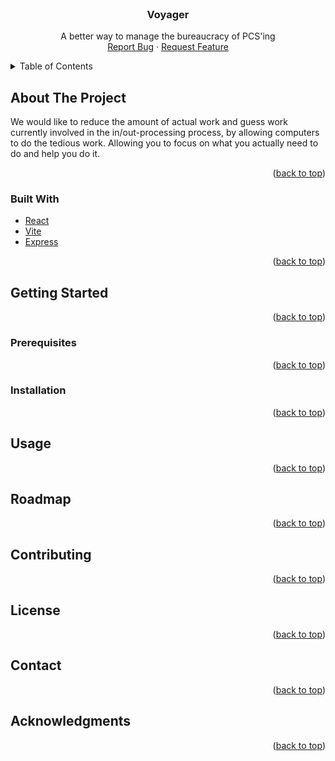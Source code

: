 <div id="top"></div>
<!--
*** Thanks for checking out our project. If you have a suggestion
*** that would make this better, please fork the repo and create a pull request
*** or simply open an issue with the tag "enhancement".
*** Don't forget to give the project a star!
*** Thanks again! Now go create something AMAZING! :D
-->


<!-- PROJECT LOGO -->
<br />
<div align="center">
  <!--
  <a href="https://github.com/Th3Whit3Wolf/voyager">
    <img src="images/logo.png" alt="Logo" width="80" height="80">
  </a>
  -->
  <h3 align="center">Voyager</h3>

  <p align="center">
    A better way to manage the bureaucracy of PCS'ing
    <br />
    <!--
    <a href="https://github.com/Th3Whit3Wolf/voyager"><strong>Explore the docs »</strong></a>
    <br />
    <br />
    <a href="https://github.com/Th3Whit3Wolf/voyager">View Demo</a>
    ·
    -->
    <a href="https://github.com/Th3Whit3Wolf/voyager/issues">Report Bug</a>
    ·
    <a href="https://github.com/Th3Whit3Wolf/voyager/issues">Request Feature</a>
  </p>
</div>

<!-- TABLE OF CONTENTS -->
<details>
  <summary>Table of Contents</summary>
  <ol>
    <li>
      <a href="#about-the-project">About The Project</a>
      <ul>
        <li><a href="#built-with">Built With</a></li>
      </ul>
    </li>
    <li>
      <a href="#getting-started">Getting Started</a>
      <ul>
        <li><a href="#prerequisites">Prerequisites</a></li>
        <li><a href="#installation">Installation</a></li>
      </ul>
    </li>
    <li><a href="#usage">Usage</a></li>
    <li><a href="#roadmap">Roadmap</a></li>
    <li><a href="#contributing">Contributing</a></li>
    <li><a href="#license">License</a></li>
    <li><a href="#contact">Contact</a></li>
    <li><a href="#acknowledgments">Acknowledgments</a></li>
  </ol>
</details>

<!-- ABOUT THE PROJECT -->
## About The Project

<!--
[![Voyager Screen Shot][product-screenshot]](https://example.com)
-->

We would like to reduce the amount of actual work and guess work currently involved in the in/out-processing process, by allowing computers to do the tedious work.
Allowing you to focus on what you actually need to do and help you do it.

<p align="right">(<a href="#top">back to top</a>)</p>

### Built With

* [React](https://reactjs.org/)
* [Vite](https://vitejs.dev/)
* [Express](https://expressjs.com/)

<p align="right">(<a href="#top">back to top</a>)</p>

<!-- GETTING STARTED -->
## Getting Started

<p align="right">(<a href="#top">back to top</a>)</p>

### Prerequisites

<p align="right">(<a href="#top">back to top</a>)</p>

### Installation

<p align="right">(<a href="#top">back to top</a>)</p>

<!-- USAGE EXAMPLES -->
## Usage

<p align="right">(<a href="#top">back to top</a>)</p>

<!-- ROADMAP -->
## Roadmap

<p align="right">(<a href="#top">back to top</a>)</p>

<!-- CONTRIBUTING -->
## Contributing

<p align="right">(<a href="#top">back to top</a>)</p>

<!-- LICENSE -->
## License

<p align="right">(<a href="#top">back to top</a>)</p>

<!-- CONTACT -->
## Contact

<p align="right">(<a href="#top">back to top</a>)</p>

<!-- ACKNOWLEDGMENTS -->
## Acknowledgments

<p align="right">(<a href="#top">back to top</a>)</p>
